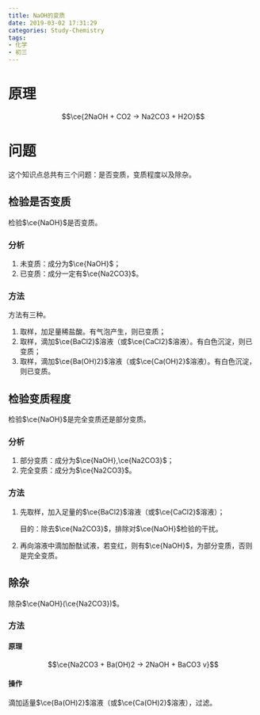 ```yaml
---
title: NaOH的变质
date: 2019-03-02 17:31:29
categories: Study-Chemistry
tags:
- 化学
- 初三
---
```


# 原理

$$\ce{2NaOH + CO2 -> Na2CO3 + H2O}$$

# 问题

这个知识点总共有三个问题：是否变质，变质程度以及除杂。

<!-- more -->

## 检验是否变质

检验$\ce{NaOH}$是否变质。

### 分析

1. 未变质：成分为$\ce{NaOH}$；
2. 已变质：成分一定有$\ce{Na2CO3}$。

### 方法

方法有三种。

1. 取样，加足量稀盐酸。有气泡产生，则已变质；
2. 取样，滴加$\ce{BaCl2}$溶液（或$\ce{CaCl2}$溶液）。有白色沉淀，则已变质；
3. 取样，滴加$\ce{Ba(OH)2}$溶液（或$\ce{Ca(OH)2}$溶液）。有白色沉淀，则已变质。

## 检验变质程度

检验$\ce{NaOH}$是完全变质还是部分变质。

### 分析

1. 部分变质：成分为$\ce{NaOH},\ce{Na2CO3}$；
2. 完全变质：成分为$\ce{Na2CO3}$。

### 方法

1. 先取样，加入足量的$\ce{BaCl2}$溶液（或$\ce{CaCl2}$溶液）；

    目的：除去$\ce{Na2CO3}$，排除对$\ce{NaOH}$检验的干扰。

2. 再向溶液中滴加酚酞试液，若变红，则有$\ce{NaOH}$，为部分变质，否则是完全变质。

## 除杂

除杂$\ce{NaOH}(\ce{Na2CO3})$。

### 方法

#### 原理

$$\ce{Na2CO3 + Ba(OH)2 -> 2NaOH + BaCO3 v}$$

#### 操作

滴加适量$\ce{Ba(OH)2}$溶液（或$\ce{Ca(OH)2}$溶液），过滤。
